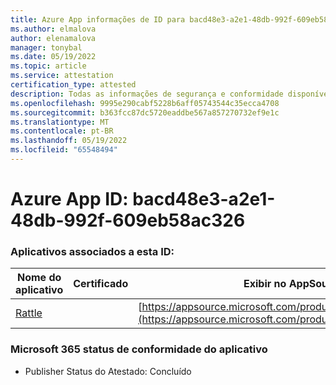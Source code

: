 ```yaml
---
title: Azure App informações de ID para bacd48e3-a2e1-48db-992f-609eb58ac326
ms.author: elmalova
author: elenamalova
manager: tonybal
ms.date: 05/19/2022
ms.topic: article
ms.service: attestation
certification_type: attested
description: Todas as informações de segurança e conformidade disponíveis para bacd48e3-a2e1-48db-992f-609eb58ac326.
ms.openlocfilehash: 9995e290cabf5228b6aff05743544c35ecca4708
ms.sourcegitcommit: b363fcc87dc5720eaddbe567a857270732ef9e1c
ms.translationtype: MT
ms.contentlocale: pt-BR
ms.lasthandoff: 05/19/2022
ms.locfileid: "65548494"
---
```

# <a name="azure-app-id-bacd48e3-a2e1-48db-992f-609eb58ac326"></a>Azure App ID: bacd48e3-a2e1-48db-992f-609eb58ac326


### <a name="apps-associated-with-this-id"></a>Aplicativos associados a esta ID:
| **Nome do aplicativo** | **Certificado** | **Exibir no AppSource** |
|--------------|---------------|-----------------------|
| [Rattle](../forward/WA200004030.md) |  | [https://appsource.microsoft.com/product/office/WA200004030](https://appsource.microsoft.com/product/office/WA200004030) |

### <a name="microsoft-365-app-compliance-status"></a>Microsoft 365 status de conformidade do aplicativo
- Publisher Status do Atestado: Concluído
